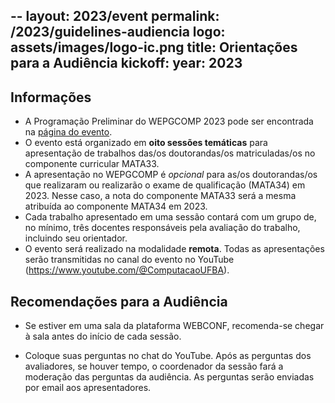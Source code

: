 --
layout: 2023/event
permalink: /2023/guidelines-audiencia
logo: assets/images/logo-ic.png
title: Orientações para a Audiência
kickoff:
    year: 2023
---
 
## Informações 

- A Programação Preliminar do WEPGCOMP 2023 pode ser encontrada na [página do evento](/2023).
- O evento está organizado em **oito sessões temáticas** 
para apresentação de trabalhos das/os doutorandas/os matriculadas/os no componente curricular MATA33.
- A apresentação no WEPGCOMP é _opcional_ para as/os doutorandas/os que realizaram ou realizarão o exame de qualificação (MATA34) em 2023. Nesse caso, a nota do componente MATA33 será a mesma atribuída ao componente MATA34 em 2023.
- Cada trabalho apresentado em uma sessão contará com um grupo de, no mínimo, três docentes responsáveis pela avaliação do trabalho, incluindo seu orientador.
- O evento será realizado na modalidade **remota**.
Todas as apresentações serão transmitidas no canal do evento no YouTube (<https://www.youtube.com/@ComputacaoUFBA>).

## Recomendações para a Audiência

- Se estiver em uma sala da plataforma WEBCONF, recomenda-se chegar à sala antes do início de cada sessão.

- Coloque suas perguntas no chat do YouTube. Após as perguntas dos avaliadores, se houver tempo,
o coordenador da sessão fará a moderação das perguntas da audiência.
As perguntas serão enviadas por email aos apresentadores.


